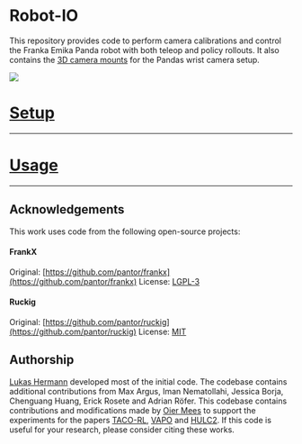 # Robot-IO
This repository provides code to perform camera calibrations and control the Franka Emika Panda robot with both teleop and policy rollouts. It also contains the [3D camera mounts](misc/panda_wrist_camera_mounts) for the Pandas wrist camera setup.

![](media/robot_io.gif)

# [Setup](docs/setup.md)

---------------
# [Usage](docs/usage.md)

---------------

## Acknowledgements
This work uses code from the following open-source projects:
#### FrankX
Original:  [https://github.com/pantor/frankx](https://github.com/pantor/frankx)
License: [LGPL-3](https://github.com/pantor/frankx/blob/main/LICENSE)

#### Ruckig
Original:  [https://github.com/pantor/ruckig](https://github.com/pantor/ruckig)
License: [MIT](https://github.com/pantor/ruckig/blob/main/LICENSE)

## Authorship
[Lukas Hermann](https://github.com/lukashermann/) developed most of the initial code. The codebase contains additional contributions from Max Argus, Iman Nematollahi, Jessica Borja, Chenguang Huang, Erick Rosete and Adrian Röfer.
This codebase contains contributions and modifications made by [Oier Mees](https://www.oiermees.com/) to support the experiments for the papers [TACO-RL](http://tacorl.cs.uni-freiburg.de/), [VAPO](http://vapo.cs.uni-freiburg.de/) and [HULC2](http://hulc2.cs.uni-freiburg.de/). If this code is useful for your research, please consider citing these works.
